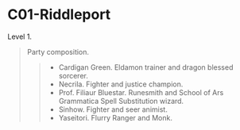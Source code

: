 # C01-Riddleport

Level 1.

> Party composition.
>> - Cardigan Green. Eldamon trainer and dragon blessed sorcerer.
>> - Necrila. Fighter and justice champion.
>> - Prof. Filiaur Bluestar. Runesmith and School of Ars Grammatica Spell Substitution wizard.
>> - Sinhow. Fighter and seer animist. 
>> - Yaseitori. Flurry Ranger and Monk.